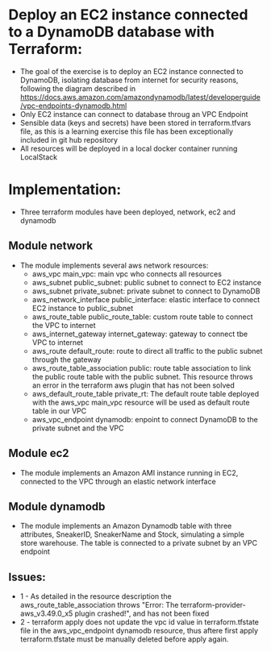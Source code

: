 # Deploy an EC2 instance connected to a DynamoDB database with Terraform:
* The goal of the exercise is to deploy an EC2 instance connected to DynamoDB, isolating database from internet for security reasons, following the diagram described in https://docs.aws.amazon.com/amazondynamodb/latest/developerguide/vpc-endpoints-dynamodb.html
* Only EC2 instance can connect to database throug an VPC Endpoint
* Sensible data (keys and secrets) have been stored in terraform.tfvars file, as this is a learning exercise this file has been exceptionally included in git hub repository
* All resources will be deployed in a local docker container running LocalStack

# Implementation:
* Three terraform modules have been deployed, network, ec2 and dynamodb
## Module network
* The module implements several aws network resources:
  - aws_vpc main_vpc: main vpc who connects all resources
  - aws_subnet public_subnet: public subnet to connect to EC2 instance
  - aws_subnet private_subnet: private subnet to connect to DynamoDB
  - aws_network_interface public_interface: elastic interface to connect EC2 instance to public_subnet
  - aws_route_table public_route_table: custom route table to connect the VPC to internet
  - aws_internet_gateway internet_gateway: gateway to connect tbe VPC to internet
  - aws_route default_route: route to direct all traffic to the public subnet through the gateway
  - aws_route_table_association public: route table association to link the public route table with the public subnet. This resource throws an error in the terraform aws plugin that has not been solved
  - aws_default_route_table private_rt: The default route table deployed with the aws_vpc main_vpc resource will be used as default route table in our VPC
  - aws_vpc_endpoint dynamodb: enpoint to connect DynamoDB to the private subnet and the VPC

## Module ec2
* The module implements an Amazon AMI instance running in EC2, connected to the VPC through an elastic network interface

## Module dynamodb
* The module implements an Amazon Dynamodb table with three attributes, SneakerID, SneakerName and Stock, simulating a simple store warehouse. The table is connected to a private subnet by an VPC endpoint

## Issues:
* 1 - As detailed in the resource description the aws_route_table_association throws "Error: The terraform-provider-aws_v3.49.0_x5 plugin crashed!", and has not been fixed
* 2 - terraform apply does not update the vpc id value in terraform.tfstate file in the aws_vpc_endpoint dynamodb resource, thus aftere first apply terraform.tfstate must be manually deleted before apply again.